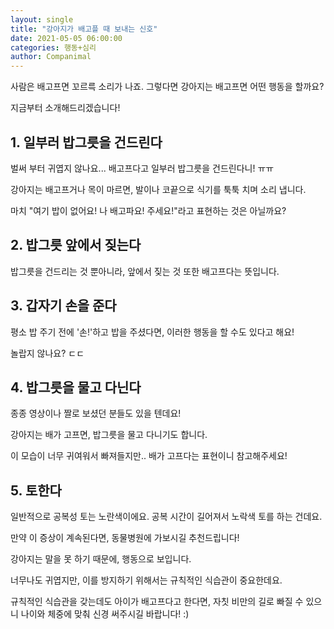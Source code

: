 ```yaml
---
layout: single
title: "강아지가 배고플 때 보내는 신호"
date: 2021-05-05 06:00:00
categories: 행동+심리
author: Companimal
---
```


사람은 배고프면 꼬르륵 소리가 나죠. 그렇다면 강아지는 배고프면 어떤 행동을 할까요?

지금부터 소개해드리겠습니다!

## 1. 일부러 밥그릇을 건드린다

벌써 부터 귀엽지 않나요... 배고프다고 일부러 밥그릇을 건드린다니! ㅠㅠ

강아지는 배고프거나 목이 마르면, 발이나 코끝으로 식기를 툭툭 치며 소리 냅니다.

마치 "여기 밥이 없어요! 나 배고파요! 주세요!"라고 표현하는 것은 아닐까요?

## 2. 밥그릇 앞에서 짖는다

밥그릇을 건드리는 것 뿐아니라, 앞에서 짖는 것 또한 배고프다는 뜻입니다.

## 3. 갑자기 손을 준다

평소 밥 주기 전에 '손!'하고 밥을 주셨다면, 이러한 행동을 할 수도 있다고 해요!

놀랍지 않나요? ㄷㄷ

## 4. 밥그릇을 물고 다닌다

종종 영상이나 짤로 보셨던 분들도 있을 텐데요!

강아지는 배가 고프면, 밥그릇을 물고 다니기도 합니다.

이 모습이 너무 귀여워서 빠져들지만.. 배가 고프다는 표현이니 참고해주세요!

## 5. 토한다

일반적으로 공복성 토는 노란색이에요. 공복 시간이 길어져서 노락색 토를 하는 건데요.

만약 이 증상이 계속된다면, 동물병원에 가보시길 추천드립니다!

강아지는 말을 못 하기 때문에, 행동으로 보입니다.

너무나도 귀엽지만, 이를 방지하기 위해서는 규칙적인 식습관이 중요한데요.

규칙적인 식습관을 갖는데도 아이가 배고프다고 한다면, 자칫 비만의 길로 빠질 수 있으니 나이와 체중에 맞춰 신경 써주시길 바랍니다! :)
